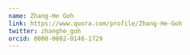 ```yaml
---
name: Zhang-He Goh
link: https://www.quora.com/profile/Zhang-He-Goh
twitter: zhanghe_goh
orcid: 0000-0002-0148-1729
---
```

